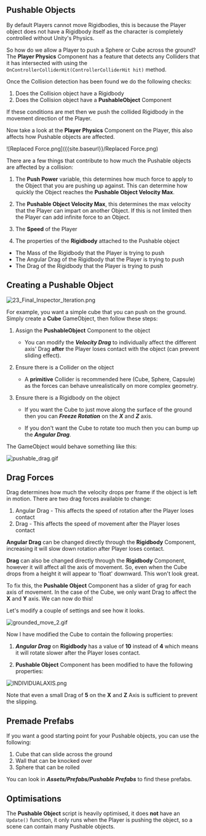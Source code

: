 ## Pushable Objects

By default Players cannot move Rigidbodies, this is because the Player object does not have a Rigidbody itself as the character is completely controlled without Unity's Physics.

So how do we allow a Player to push a Sphere or Cube across the ground? The **Player Physics** Component has a feature that detects any Colliders that it has intersected with using the ```OnControllerColliderHit(ControllerColliderHit hit)``` method. 

Once the Collision detection has been found we do the following checks:

1. Does the Collision object have a Rigidbody
2. Does the Collision object have a **PushableObject** Component

If these conditions are met then we push the collided Rigidbody in the movement direction of the Player.

Now take a look at the **Player Physics** Component on the Player, this also affects how Pushable objects are affected.

![Replaced Force.png]({{site.baseurl}}/Replaced Force.png)

There are a few things that contribute to how much the Pushable objects are affected by a collision:

1. The **Push Power** variable, this determines how much force to apply to the Object that you are pushing up against. This can determine how quickly the Object reaches the **Pushable Object Velocity Max**.

2. The **Pushable Object Velocity Max**, this determines the max velocity that the Player can impart on another Object. If this is not limited then the Player can add infinite force to an Object.

3. The **Speed** of the Player

4. The properties of the **Rigidbody** attached to the Pushable object

  - The Mass of the Rigidbody that the Player is trying to push
  - The Angular Drag of the Rigidbody that the Player is trying to push
  - The Drag of the Rigidbody that the Player is trying to push

## Creating a Pushable Object

![23_Final_Inspector_Iteration.png]({{site.baseurl}}/23_Final_Inspector_Iteration.png)

For example, you want a simple cube that you can push on the ground. Simply create a **Cube** GameObject, then follow these steps:

1. Assign the **PushableObject** Component to the object

	- You can modify the ***Velocity Drag*** to individually affect the different axis' Drag __after__ the Player loses contact with the object (can prevent sliding effect).

        
2. Ensure there is a Collider on the object

	- A **primitive** Collider is recommended here (Cube, Sphere, Capsule) as the forces can behave unrealistically on more complex geometry. 
    
3. Ensure there is a Rigidbody on the object

	- If you want the Cube to just move along the surface of the ground then you can ***Freeze Rotation*** on the ***X*** and ***Z*** axis. 
    
    - If you don't want the Cube to rotate too much then you can bump up the ***Angular Drag***.
    
The GameObject would behave something like this:

![pushable_drag.gif]({{site.baseurl}}/pushable_drag.gif)

## Drag Forces

Drag determines how much the velocity drops per frame if the object is left in motion. There are two drag forces available to change:

1. Angular Drag - This affects the speed of rotation after the Player loses contact
2. Drag - This affects the speed of movement after the Player loses contact

**Angular Drag** can be changed directly through the **Rigidbody** Component, increasing it will slow down rotation after Player loses contact.

**Drag** can also be changed directly through the **Rigidbody** Component, however it will affect all the axis of movement. So, even when the Cube drops from a height it will appear to 'float' downward. This won't look great. 

To fix this, the **Pushable Object** Component has a slider of grag for each axis of movement. In the case of the Cube, we only want Drag to affect the **X** and **Y** axis. We can now do this!

Let's modify a couple of settings and see how it looks.

![grounded_move_2.gif]({{site.baseurl}}/grounded_move_2.gif)

Now I have modified the Cube to contain the following properties:

1. ***Angular Drag*** on **Rigidbody** has a value of **10** instead of **4** which means it will rotate slower after the Player loses contact.

2. **Pushable Object** Component has been modified to have the following properties:

![INDIVIDUALAXIS.png]({{site.baseurl}}/INDIVIDUALAXIS.png)

Note that even a small Drag of **5** on the **X** and **Z** Axis is sufficient to prevent the slipping.

## Premade Prefabs

If you want a good starting point for your Pushable objects, you can use the following:

1. Cube that can slide across the ground
2. Wall that can be knocked over
3. Sphere that can be rolled

You can look in ***Assets/Prefabs/Pushable Prefabs*** to find these prefabs.

## Optimisations

The **Pushable Object** script is heavily optimised, it does __not__ have an ``Update()`` function, it only runs when the Player is pushing the object, so a scene can contain many Pushable objects.
